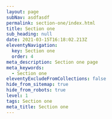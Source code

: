 ```yaml
---
layout: page
subNav: asdfasdf
permalink: section-one/index.html
title: Section one
sub_heading: null
date: 2021-03-15T16:18:02.213Z
eleventyNavigation:
  key: Section one
  order: 4
meta_description: Section one page
meta_keywords:
  - Section one
eleventyExcludeFromCollections: false
hide_from_sitemap: true
hide_from_robots: true
level: 1
tags: Section one
meta_title: Section one
---
```

